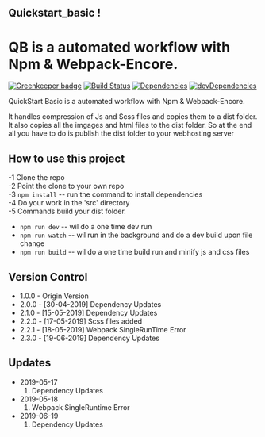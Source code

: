## Quickstart_basic !

# QB is a automated workflow with Npm & Webpack-Encore.

[![Greenkeeper badge][greenkeeper-image]][greenkeeper-url] [![Build Status][travis-image]][travis-url] [![Dependencies][dep-image]][dep-url] [![devDependencies][devdep-image]][devdep-url]

QuickStart Basic is a automated workflow with Npm & Webpack-Encore.

It handles compression of Js and Scss files and copies them to a dist folder. It also copies all the imgages and html files to the dist folder. So at the end all you have to do is publish the dist folder to your webhosting server

## How to use this project

-1 Clone the repo  
-2 Point the clone to your own repo  
-3 `npm install` -- run the command to install dependencies  
-4 Do your work in the 'src' directory  
-5 Commands build your dist folder.

- `npm run dev` -- wil do a one time dev run
- `npm run watch` -- wil run in the background and do a dev build upon file change
- `npm run build` -- wil do a one time build run and minify js and css files

[greenkeeper-url]: https://greenkeeper.io/
[greenkeeper-image]: https://badges.greenkeeper.io/scQuickstart/Quickstart_Core.svg?style=flat-square
[travis-url]: https://travis-ci.org/scQuickstart/Quickstart_Core
[travis-image]: https://travis-ci.org/scQuickstart/Quickstart_Core.svg?branch=master
[dep-url]: https://david-dm.org/scQuickstart/Quickstart_Core
[dep-image]: https://david-dm.org/scQuickstart/Quickstart_Core/status.svg?style=flat
[devdep-url]: https://david-dm.org/scQuickstart/Quickstart_Core?type=dev
[devdep-image]: https://david-dm.org/scQuickstart/Quickstart_Core/dev-status.svg?style=flat

## Version Control

- 1.0.0 - Origin Version
- 2.0.0 - [30-04-2019] Dependency Updates
- 2.1.0 - [15-05-2019] Dependency Updates
- 2.2.0 - [17-05-2019] Scss files added
- 2.2.1 - [18-05-2019] Webpack SingleRunTime Error
- 2.3.0 - [19-06-2019] Dependency Updates

## Updates

- 2019-05-17
  1. Dependency Updates
- 2019-05-18
  1.  Webpack SingleRuntime Error
- 2019-06-19
  1. Dependency Updates
